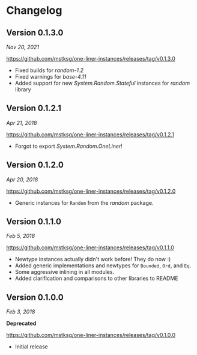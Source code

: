 Changelog
=========

Version 0.1.3.0
---------------

*Nov 20, 2021*

<https://github.com/mstksg/one-liner-instances/releases/tag/v0.1.3.0>

*   Fixed builds for *random-1.2*
*   Fixed warnings for *base-4.11*
*   Added support for new *System.Random.Stateful* instances for *random* library

Version 0.1.2.1
---------------

*Apr 21, 2018*

<https://github.com/mstksg/one-liner-instances/releases/tag/v0.1.2.1>

*   Forgot to export *System.Random.OneLiner*!

Version 0.1.2.0
---------------

*Apr 20, 2018*

<https://github.com/mstksg/one-liner-instances/releases/tag/v0.1.2.0>

*   Generic instances for `Random` from the *random* package.

Version 0.1.1.0
---------------

*Feb 5, 2018*

<https://github.com/mstksg/one-liner-instances/releases/tag/v0.1.1.0>

*   Newtype instances actually didn't work before!  They do now :)
*   Added generic implementations and newtypes for `Bounded`, `Ord`, and `Eq`.
*   Some aggressive inlining in all modules.
*   Added clarification and comparisons to other libraries to README

Version 0.1.0.0
---------------

*Feb 3, 2018*

**Deprecated**

<https://github.com/mstksg/one-liner-instances/releases/tag/v0.1.0.0>

*   Initial release

